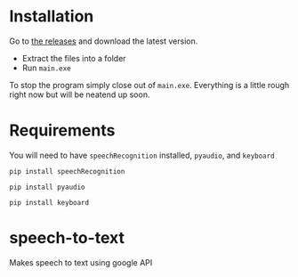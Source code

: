 # Installation
Go to [the releases](https://github.com/NexInfinite/speech-to-text/releases/) and download the latest version. 
- Extract the files into a folder
- Run `main.exe`

To stop the program simply close out of `main.exe`. Everything is a little rough right now but will be neatend up soon.

# Requirements
You will need to have `speechRecognition` installed, `pyaudio`, and `keyboard`

`pip install speechRecognition`

`pip install pyaudio`

`pip install keyboard`

# speech-to-text
Makes speech to text using google API
